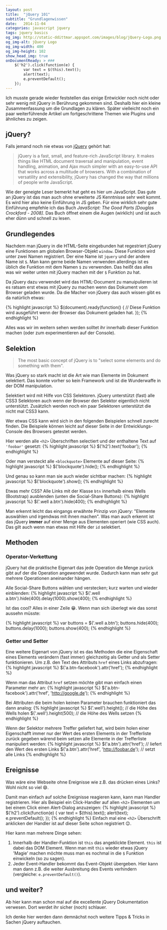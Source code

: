 ```yaml
---
layout: post
title:  "jQuery 101"
subtitle: "Grundlagenwissen"
date:   2014-11-04
categories: javascript jquery
tags: jquery basics
og_img: http://static-ddittmar.appspot.com/images/blog/jQuery-Logo.png
og_img-alt: jQuery Logo
og_img-width: 400
og_img-height: 102
show_head_img: true
onDocumentReady: > ###
    $('h2').click(function(e) {
        var text = $(this).text();
        alert(text);
        e.preventDefault();
    });
---
```

Ich musste gerade wieder feststellen das einige Entwickler noch nicht oder sehr wenig mit jQuery in Berührung gekommen sind. Deshalb hier ein kleine Zusammenfassung um die Grundlagen zu klären. Später vielleicht noch ein paar weiterführende Artikel um fortgeschrittene Themen wie Plugins und ähnliches zu zeigen.

## jQuery?

Falls jemand noch nie etwas von [jQuery](http://jquery.com/) gehört hat:

> jQuery is a fast, small, and feature-rich JavaScript library. It makes things like HTML document traversal and manipulation, event handling, animation, and Ajax much simpler with an easy-to-use API that works across a multitude of browsers. With a combination of versatility and extensibility, jQuery has changed the way that millions of people write JavaScript.

Wie der geneigte Leser bemerkt hat geht es hier um JavaScript. Das gute an jQuery ist das man auch ohne erweiterte JS Kenntnisse sehr weit kommt. Es wird hier also keine Einführung in JS geben. Für eine wirklich sehr gute Einführung empfehle ich das Buch *JavaScript: The Good Parts [Douglas Crockford - 2008]*. Das Buch öffnet einem die Augen (wirklich) und ist auch eher dünn und schnell zu lesen.

## Grundlegendes

Nachdem man jQuery in die HTML-Seite eingebunden hat regestriert jQuery eine Funktionen am globalen Browser-Objekt `window`. Diese Funktion wird unter zwei Namen registriert. Der eine Name ist `jquery` und der andere Name ist `$`. Man kann gerne beide Namen verwenden allerdings ist es üblich die Funktion mit dem Namen `$` zu verwenden. Das heißt das alles was wir weiter unten mit jQuery machen mit der `$` Funktion zu hat.

Da jQuery dazu verwendet wird das HTML-Document zu manuipulieren ist es ratsam erst etwas mit jQuery zu machen wenn das Dokument vom Browser geladen wurde. Da die Macher von jQuery das auch wissen gibt es da natürlich etwas:

{% highlight javascript %}
$(document).ready(function() {
    // Diese Funktion wird ausgeführt wenn der Browser das Dokument geladen hat.
});
{% endhighlight %}

Alles was wir im weitern sehen werden solltet ihr innerhalb dieser Funktion machen (oder zum experimentieren auf der Console).

## Selektion

> The most basic concept of jQuery is to "select some elements and do something with them".

Was jQuery so stark macht ist die Art wie man Elemente im Dokument selektiert. Das konnte vorher so kein Framework und ist die Wunderwaffe in der DOM manipulation.

Selektiert wird mit Hilfe von CSS Selektoren. jQuery unterstützt (fast) alle CSS3 Selektoren auch wenn der Browser den Selektor eigentlich nicht unterstützt. Zusätzlich werden noch ein paar Selektoren unterstützt die nicht mal CSS3 kann.

Wer etwas CSS kann wird sich in den folgenden Beispielen schnell zurecht finden. Die Beispiele können leicht auf dieser Seite in der Entwicklungs-Console des Browsers getestet werden.

Hier werden alle `<h2>` Überschriften selectiert und der enthaltene Text auf `'foobar'` gesetzt:
{% highlight javascript %}
$('h2').text('foobar');
{% endhighlight %}

Oder man versteckt alle `<blockquote>` Elemente auf dieser Seite:
{% highlight javascript %}
$('blockquote').hide();
{% endhighlight %}

Und genau so kann man sie auch wieder sichtbar machen:
{% highlight javascript %}
$('blockquote').show();
{% endhighlight %}

Etwas mehr CSS? Alle Links mit der Klasse `btn` innerhalb eines Wells (Bootstrap) ausblenden (unten die Social-Share Buttons):
{% highlight javascript %}
$('.well a.btn').hide(400);
{% endhighlight %}

Man erkennt leicht das eingangs erwähnte Prinzip von jQuery: "Elemente auswählen und irgendwas mit ihnen machen". Was man auch erkennt ist das jQuery **immer** auf einer Menge aus Elementen operiert (wie CSS auch). Das gilt auch wenn man etwas mit Hilfe der `id` selektiert.

## Methoden

### Operator-Verkettung

jQuery hat die praktische Eigenart das jede Operation die Menge zurück gibt auf der die Operation angewendet wurde. Dadurch kann man sehr gut mehrere Operationen aneinander hängen.

Alle Social-Share Buttons wählen und verstecken; kurz warten und wieder einblenden:
{% highlight javascript %}
$('.well a.btn').hide(400).delay(1000).show(400);
{% endhighlight %}

Ist das cool? Alles in einer Zeile :grin:. Wenn man sich überlegt wie das sonst aussehn müsste:

{% highlight javascript %}
var buttons = $('.well a.btn');
buttons.hide(400);
buttons.delay(1000);
buttons.show(400);
{% endhighlight %}

### Getter und Setter

Eine weitere Eigenart von jQuery ist es das Methoden die eine Eigenschaft eines Elements verändern (fast immer) gleichzeitig als Getter und als Setter funktionieren. Um z.B. den Text des Attributs `href` eines Links abzufragen:
{% highlight javascript %}
$('a.btn-facebook').attr('href');
{% endhighlight %}

Wenn man das Attribut `href` setzen möchte gibt man einfach einen Parameter mehr an:
{% highlight javascript %}
$('a.btn-facebook').attr('href', 'http://google.de');
{% endhighlight %}

Bei Attributen die beim holen keinen Parameter brauchen funktioniert das dann analog:
{% highlight javascript %}
$('.well').height(); // die Höhe des Wells holen
$('.well').height(500); // die Höhe des Wells setzen
{% endhighlight %}

Wenn der Selektor mehrere Treffer geliefert hat, wird beim holen einer Eigenschafft immer nur der Wert des ersten Elements in der Trefferliste zurück gegeben wärend beim setzen alle Elemente in der Trefferliste manipuliert werden:
{% highlight javascript %}
$('a.btn').attr('href'); // liefert den Wert des ersten Links
$('a.btn').attr('href', 'http://foobar.de'); // setzt alle Links
{% endhighlight %}

## Ereignisse

Was wäre eine Webseite ohne Ereignisse wie z.B. das drücken eines Links? Wohl nicht so viel :smile:.

Damit man einfach auf solche Ereignisse reagieren kann, kann man Handler registrieren. Hier als Beispiel ein Click-Handler auf allen `<h2>` Elementen um bei einem Click einen Alert-Dialog anzuzeigen:
{% highlight javascript %}
$('h2').click(function(e) {
    var text = $(this).text();
    alert(text);
    e.preventDefault();
});
{% endhighlight %}
Einfach mal eine `<h2>` Überschrift anklicken der Handler ist auf dieser Seite schon registriert :wink:.

Hier kann man mehrere Dinge sehen:

1. Innerhalb der Handler-Funktion ist `this` das angeklickte Element. `this` ist dabei das DOM Element. Wenn man mit `this` wieder etwas jQuery 'Magie' machen möchte muss man es nochmal in die `$` Funktion einwickeln (so zu sagen).
2. Jeder Event-Handler bekommt das Event-Objekt übergeben. Hier kann man dann z.B. die weiter Ausbreitung des Events verhindern (vergleiche: `e.preventDefault()`).

## und weiter?

Ab hier kann man schon mal auf die excellente jQuery Dokumentation verwesen. Dort werdet ihr sicher (noch) schlauer.

Ich denke hier werden dann demnächst noch weitere Tipps & Tricks in Sachen jQuery auftauchen.
